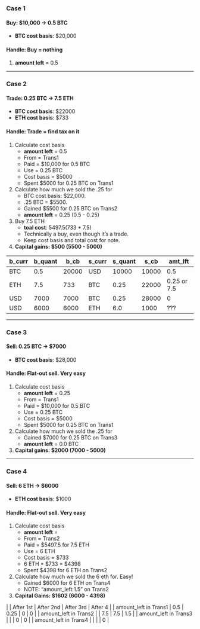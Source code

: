 ﻿### Case 1
#### Buy: $10,000 -> 0.5 BTC
   - **BTC cost basis**: $20,000

#### Handle: Buy = nothing
   1. **amount left** = 0.5

---------------------------------------------------------
### Case 2
#### Trade: 0.25 BTC -> 7.5 ETH
   - **BTC cost basis**: $22000
   - **ETH cost basis**: $733

#### Handle: Trade = find tax on it
   1. Calculate cost basis
         - **amount left** = 0.5
         - From = Trans1
         - Paid = $10,000 for 0.5 BTC
         - Use = 0.25 BTC
         - Cost basis = $5000
         - Spent $5000 for 0.25 BTC on Trans1
   2. Calculate how much we sold the .25 for
         - BTC cost basis: $22,000.
         - .25 BTC = $5500.
         - Gained $5500 for 0.25 BTC on Trans2
         - **amount left** = 0.25 (0.5 - 0.25)
   3. Buy 7.5 ETH
         - **toal cost**: $5497.5 ($733 * 7.5)
         - Technically a buy, even though it’s a trade.
         - Keep cost basis and total cost for note.
   5. **Capital gains: $500 (5500 - 5000)**

| b_curr | b_quant | b_cb  | s_curr | s_quant | s_cb  | amt_lft     |
|--------|---------|-------|--------|---------|-------|-------------|
| BTC    | 0.5     | 20000 | USD    | 10000   | 10000 | 0.5         |
| ETH    | 7.5     | 733   | BTC    | 0.25    | 22000 | 0.25 or 7.5 |
| USD    | 7000    | 7000  | BTC    | 0.25    | 28000 | 0           |
| USD    | 6000    | 6000  | ETH    | 6.0     | 1000  | ???         |
---------------------------------------------------------
### Case 3
#### Sell: 0.25 BTC -> $7000
   - **BTC cost basis**: $28,000

#### Handle: Flat-out sell. Very easy
   1. Calculate cost basis
         - **amount left** = 0.25
         - From = Trans1
         - Paid = $10,000 for 0.5 BTC
         - Use = 0.25 BTC
         - Cost basis = $5000
         - Spent $5000 for 0.25 BTC on Trans1
   3. Calculate how much we sold the .25 for
         - Gained $7000 for 0.25 BTC on Trans3
         - **amount left** = 0.0 BTC
   4. **Capital gains: $2000 (7000 - 5000)**

---------------------------------------------------------
### Case 4
#### Sell: 6 ETH -> $6000
   - **ETH cost basis**: $1000

#### Handle: Flat-out sell. Very easy
   1. Calculate cost basis
         - **amount left** =
         - From = Trans2
         - Paid = $5497.5 for 7.5 ETH
         - Use = 6 ETH
         - Cost basis = $733
         - 6 ETH * $733 = $4398
         - Spent $4398 for 6 ETH on Trans2
   2. Calculate how much we sold the 6 eth for. Easy!
         - Gained $6000 for 6 ETH on Trans4
         - NOTE: “amount_left:1.5” on Trans2
   3. **Capital Gains: $1602 (6000 - 4398)**


|                       | After 1st | After 2nd | After 3rd | After 4 |
| amount_left in Trans1 | 0.5       | 0.25      | 0         | 0       |
| amount_left in Trans2 |           | 7.5       | 7.5       | 1.5     |
| amount_left in Trans3 |           |           | 0         | 0       |
| amount_left in Trans4 |           |           |           | 0       |
